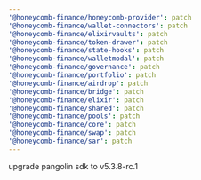 ```yaml
---
'@honeycomb-finance/honeycomb-provider': patch
'@honeycomb-finance/wallet-connectors': patch
'@honeycomb-finance/elixirvaults': patch
'@honeycomb-finance/token-drawer': patch
'@honeycomb-finance/state-hooks': patch
'@honeycomb-finance/walletmodal': patch
'@honeycomb-finance/governance': patch
'@honeycomb-finance/portfolio': patch
'@honeycomb-finance/airdrop': patch
'@honeycomb-finance/bridge': patch
'@honeycomb-finance/elixir': patch
'@honeycomb-finance/shared': patch
'@honeycomb-finance/pools': patch
'@honeycomb-finance/core': patch
'@honeycomb-finance/swap': patch
'@honeycomb-finance/sar': patch
---
```


upgrade pangolin sdk to v5.3.8-rc.1
